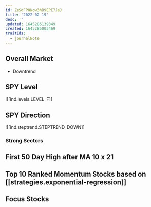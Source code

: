 ```yaml
---
id: ZeSdFP8Now3hB9EPE7JaJ
title: '2022-02-19'
desc: ''
updated: 1645285139349
created: 1645285003469
traitIds:
  - journalNote
---
```

## Overall Market

* Downtrend

## SPY Level

![[ind.levels.LEVEL_F]]

## SPY Direction

![[ind.steptrend.STEPTREND_DOWN]]

### Strong Sectors

## First 50 Day High after MA 10 x 21

## Top 10 Ranked Momentum Stocks based on [[strategies.exponential-regression]]

## Focus Stocks
